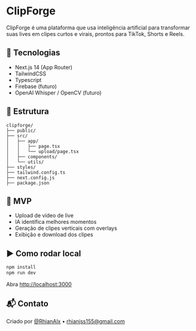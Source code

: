# ClipForge

ClipForge é uma plataforma que usa inteligência artificial para transformar suas lives em clipes curtos e virais, prontos para TikTok, Shorts e Reels.

## 🚀 Tecnologias

- Next.js 14 (App Router)
- TailwindCSS
- Typescript
- Firebase (futuro)
- OpenAI Whisper / OpenCV (futuro)

## 📁 Estrutura

```
clipforge/
├── public/
├── src/
│   ├── app/
│   │   ├── page.tsx
│   │   └── upload/page.tsx
│   ├── components/
│   └── utils/
├── styles/
├── tailwind.config.ts
├── next.config.js
├── package.json
```

## 🧠 MVP

- Upload de vídeo de live
- IA identifica melhores momentos
- Geração de clipes verticais com overlays
- Exibição e download dos clipes

## ▶️ Como rodar local

```bash
npm install
npm run dev
```

Abra [http://localhost:3000](http://localhost:3000)

## 📬 Contato

Criado por [@RhianAlx](https://github.com/RhianAlx) • rhianjss155@gmail.com
